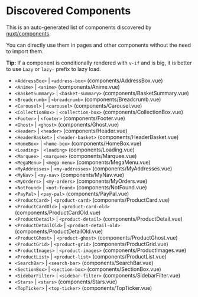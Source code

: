 # Discovered Components

This is an auto-generated list of components discovered by [nuxt/components](https://github.com/nuxt/components).

You can directly use them in pages and other components without the need to import them.

**Tip:** If a component is conditionally rendered with `v-if` and is big, it is better to use `Lazy` or `lazy-` prefix to lazy load.

- `<AddressBox>` | `<address-box>` (components/AddressBox.vue)
- `<Anime>` | `<anime>` (components/Anime.vue)
- `<BasketSummary>` | `<basket-summary>` (components/BasketSummary.vue)
- `<Breadcrumb>` | `<breadcrumb>` (components/Breadcrumb.vue)
- `<Carousel>` | `<carousel>` (components/Carousel.vue)
- `<CollectionBox>` | `<collection-box>` (components/CollectionBox.vue)
- `<Footer>` | `<footer>` (components/Footer.vue)
- `<Ghost>` | `<ghost>` (components/Ghost.vue)
- `<Header>` | `<header>` (components/Header.vue)
- `<HeaderBasket>` | `<header-basket>` (components/HeaderBasket.vue)
- `<HomeBox>` | `<home-box>` (components/HomeBox.vue)
- `<Loading>` | `<loading>` (components/Loading.vue)
- `<Marquee>` | `<marquee>` (components/Marquee.vue)
- `<MegaMenu>` | `<mega-menu>` (components/MegaMenu.vue)
- `<MyAddresses>` | `<my-addresses>` (components/MyAddresses.vue)
- `<MyNav>` | `<my-nav>` (components/MyNav.vue)
- `<MyOrders>` | `<my-orders>` (components/MyOrders.vue)
- `<NotFound>` | `<not-found>` (components/NotFound.vue)
- `<PayPal>` | `<pay-pal>` (components/PayPal.vue)
- `<ProductCard>` | `<product-card>` (components/ProductCard.vue)
- `<ProductCardOld>` | `<product-card-old>` (components/ProductCardOld.vue)
- `<ProductDetail>` | `<product-detail>` (components/ProductDetail.vue)
- `<ProductDetailOld>` | `<product-detail-old>` (components/ProductDetailOld.vue)
- `<ProductGhost>` | `<product-ghost>` (components/ProductGhost.vue)
- `<ProductGrid>` | `<product-grid>` (components/ProductGrid.vue)
- `<ProductImages>` | `<product-images>` (components/ProductImages.vue)
- `<ProductList>` | `<product-list>` (components/ProductList.vue)
- `<SearchBar>` | `<search-bar>` (components/SearchBar.vue)
- `<SectionBox>` | `<section-box>` (components/SectionBox.vue)
- `<SidebarFilter>` | `<sidebar-filter>` (components/SidebarFilter.vue)
- `<Stars>` | `<stars>` (components/Stars.vue)
- `<TopTicker>` | `<top-ticker>` (components/TopTicker.vue)
